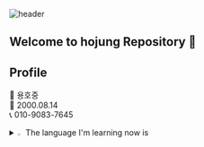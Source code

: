 ![header](https://capsule-render.vercel.app/api?type=waving&color=0:a82da8,100:da8f00&height=280&section=header&text=Hojung_yong&fontAlign=50&fontAlignY=40&fontSize=60&fontColor=ffffff)

## Welcome to hojung Repository 👋

## Profile
👩 용호중 <br>
👶 2000.08.14 <br>
📞 010-9083-7645 <br>


<details>
<summary>
  <img src="https://raw.githubusercontent.com/Tarikul-Islam-Anik/Animated-Fluent-Emojis/master/Emojis/Hand%20gestures/Eyes.png" alt="Eyes" width="2%" />  The language I'm learning now is
</summary>
   <br>
  
![JAVA](https://img.shields.io/badge/Java-ED8B00?style=for-the-badge&logo=openjdk&logoColor=white) 
![MYSQL](https://img.shields.io/badge/MySQL-0769AD?style=for-the-badge&logo=mysql&logoColor=white)
![HTML](https://img.shields.io/badge/HTML5-E34F26?style=for-the-badge&logo=html5&logoColor=white)
![CSS](https://img.shields.io/badge/CSS-239120?&style=for-the-badge&logo=css3&logoColor=white)
![JAVASCRIPT](https://img.shields.io/badge/JavaScript-F7DF1E?style=for-the-badge&logo=JavaScript&logoColor=white)
<br>

[![Top Langs](https://github-readme-stats.vercel.app/api/top-langs/?username=anuraghazra&layout=donut)](https://github.com/yhj814/github-readme-stats)

</details>
